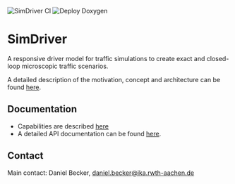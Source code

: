 ![SimDriver CI](https://github.com/ika-rwth-aachen/SimDriver/workflows/SimDriver%20CI/badge.svg?branch=master) ![Deploy Doxygen](https://github.com/ika-rwth-aachen/SimDriver/workflows/Deploy%20Doxygen/badge.svg)

# SimDriver 

A responsive driver model for traffic simulations to create exact and closed-loop microscopic traffic scenarios.

A detailed description of the motivation, concept and architecture can be found [here](https://publications.rwth-aachen.de/record/816233/files/816233.pdf).

## Documentation

* Capabilities are described [here](src/README.md)
* A detailed API documentation can be found [here](https://ika-rwth-aachen.github.io/SimDriver/).

## Contact

Main contact: Daniel Becker, daniel.becker@ika.rwth-aachen.de
